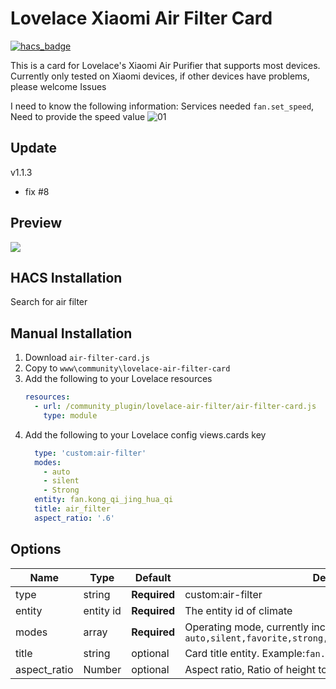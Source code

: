<!--
 * @Author        : fineemb
 * @Github        : https://github.com/fineemb
 * @Description   : 
 * @Date          : 2019-10-14 20:48:50
 * @LastEditors   : fineemb
 * @LastEditTime  : 2020-07-20 19:23:24
 -->
# Lovelace Xiaomi Air Filter Card

[![hacs_badge](https://img.shields.io/badge/HACS-Default-orange.svg)](https://github.com/hacs/integration)

This is a card for Lovelace's Xiaomi Air Purifier that supports most devices.
Currently only tested on Xiaomi devices, if other devices have problems, please welcome Issues

I need to know the following information:
Services needed `fan.set_speed`, Need to provide the speed value
![01](https://user-images.githubusercontent.com/16739914/80853645-ea13b600-8c64-11ea-9eb6-3fb4a98f14b2.png)


## Update
v1.1.3
+ fix #8

## Preview
![](https://iobroker-1255708240.cos.ap-hongkong.myqcloud.com/original/2X/e/e6d8ba7a47ce87146f90f697d5fa31d426399e73.gif)

## HACS Installation 
Search for air filter
## Manual Installation
1. Download `air-filter-card.js`
1. Copy to `www\community\lovelace-air-filter-card`
1. Add the following to your Lovelace resources
    ``` yaml
    resources:
      - url: /community_plugin/lovelace-air-filter/air-filter-card.js
        type: module
    ```
1. Add the following to your Lovelace config views.cards key
    ```yaml
      type: 'custom:air-filter'
      modes:
        - auto
        - silent
        - Strong
      entity: fan.kong_qi_jing_hua_qi
      title: air_filter
      aspect_ratio: '.6'
    ```

## Options

| Name | Type | Default | Description
| ---- | ---- | ------- | -----------
| type | string | **Required** | custom:air-filter
| entity | entity id | **Required** | The entity id of climate
| modes | array | **Required** | Operating mode, currently includes `auto,silent,favorite,strong,medium,high,low,humidity,interval`
| title | string | optional | Card title entity. Example:`fan.kong_qi_jing_hua_qi`
| aspect_ratio | Number | optional | Aspect ratio, Ratio of height to width
